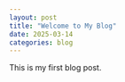 ```yaml
---
layout: post
title: "Welcome to My Blog"
date: 2025-03-14
categories: blog
---
```

This is my first blog post.

